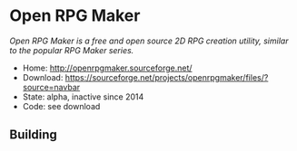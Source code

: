 # Open RPG Maker

_Open RPG Maker is a free and open source 2D RPG creation utility, similar to the popular RPG Maker series._

- Home: http://openrpgmaker.sourceforge.net/
- Download: https://sourceforge.net/projects/openrpgmaker/files/?source=navbar
- State: alpha, inactive since 2014
- Code: see download

## Building

